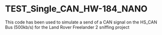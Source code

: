 # TEST_Single_CAN_HW-184_NANO

This code has been used to simulate a send of a CAN signal on the HS_CAN Bus (500kb/s) for the Land Rover Freelander 2 sniffing project 
